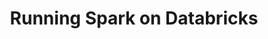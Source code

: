 ---
title: Running Spark on Databricks
weight: 1
variants: +flyte -serverless -byoc -selfmanaged
layout: py_example
example_file: /external/unionai-examples/flyte-integrations/flyte-connectors/databricks_connector/databricks_connector/databricks_connector_example_usage.py
---